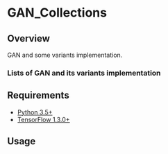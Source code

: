 # GAN_Collections

## Overview

GAN and some variants implementation.

### Lists of GAN and its variants implementation


## Requirements

- [Python 3.5+](https://anaconda.org/anaconda/python)
- [TensorFlow 1.3.0+](https://www.tensorflow.org/install/)
 
## Usage
